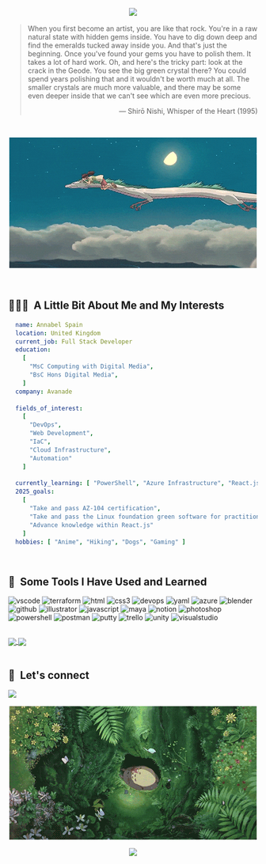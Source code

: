 <div "Hero">
  <p align="center">
    <img src="https://capsule-render.vercel.app/api?type=waving&color=auto&height=200&animation=fadeIn&section=header&fontSize=60&text=Hey,%20I'm%20Annabel&fontColor=424949" />
  </p>
</div>

<div "content">

  <div "quote">
    
  > When you first become an artist, you are like that rock. You're in a raw natural state with hidden gems inside. You have to dig down deep and find the emeralds tucked away inside you. And that's just the beginning. Once you've found your gems you have to polish them. It takes a lot of hard work. Oh, and here's the tricky part: look at the crack in the Geode. You see the big green crystal there? You could spend years polishing that and it wouldn't be worth much at all. The smaller crystals are much more valuable, and there may be some even deeper inside that we can't see which are even more precious.
    <p align="right">— Shirō Nishi, Whisper of the Heart (1995)</p>

  </div>
  
  <br>

  <div "gif_1" align="center">
    
  ![Haku](https://github.com/annabelspain/annabelspain/blob/main/haku.gif)
    
  </div>

  <br>

  <div "yaml">
    <h2> 👨🏻‍💻 &nbsp;A Little Bit About Me and My Interests</h2>
    
  ```yaml  
    name: Annabel Spain
    location: United Kingdom
    current_job: Full Stack Developer
    education:
      [
        "MsC Computing with Digital Media",
        "BsC Hons Digital Media",
      ]
    company: Avanade
    
    fields_of_interest: 
      [
        "DevOps",
        "Web Development",
        "IaC",
        "Cloud Infrastructure",
        "Automation"
      ]
      
    currently_learning: [ "PowerShell", "Azure Infrastructure", "React.js", "PowerShell" ]
    2025_goals:
      [
        "Take and pass AZ-104 certification",
        "Take and pass the Linux foundation green software for practitioners certification",
        "Advance knowledge within React.js"
      ]
    hobbies: [ "Anime", "Hiking", "Dogs", "Gaming" ]
  ```
    
  </div>

  <br>

  <div "Tool icons">
    <h2> 🚀 &nbsp;Some Tools I Have Used and Learned</h2>
    <p align="left">
      <img src="https://cdn.jsdelivr.net/gh/devicons/devicon/icons/vscode/vscode-original.svg" alt="vscode" width="45" height="45"/>
      <img src="https://cdn.jsdelivr.net/gh/devicons/devicon@latest/icons/terraform/terraform-original.svg" alt="terraform" width="45" height="45" />        
      <img src="https://cdn.jsdelivr.net/gh/devicons/devicon@latest/icons/html5/html5-original.svg" alt="html" width="45" height="45" />
      <img src="https://cdn.jsdelivr.net/gh/devicons/devicon@latest/icons/css3/css3-original.svg" alt="css3" width="45" height="45"/>
      <img src="https://cdn.jsdelivr.net/gh/devicons/devicon@latest/icons/azuredevops/azuredevops-original.svg" alt="devops" width="45" height="45"/>
      <img src="https://cdn.jsdelivr.net/gh/devicons/devicon@latest/icons/yaml/yaml-original.svg" alt="yaml" width="45" height="45"/>    
      <img src="https://cdn.jsdelivr.net/gh/devicons/devicon@latest/icons/azure/azure-original.svg" alt="azure" width="45" height="45"/>
      <img src="https://cdn.jsdelivr.net/gh/devicons/devicon@latest/icons/blender/blender-original.svg" alt="blender" width="45" height="45"/>    
      <img src="https://cdn.jsdelivr.net/gh/devicons/devicon@latest/icons/github/github-original.svg" alt="github" width="45" height="45"/>     
      <img src="https://cdn.jsdelivr.net/gh/devicons/devicon@latest/icons/illustrator/illustrator-plain.svg" alt="illustrator" width="45" height="45"/>    
      <img src="https://cdn.jsdelivr.net/gh/devicons/devicon@latest/icons/javascript/javascript-original.svg" alt="javascript" width="45" height="45"/> 
      <img src="https://cdn.jsdelivr.net/gh/devicons/devicon@latest/icons/maya/maya-original.svg" alt="maya" width="45" height="45"/>
      <img src="https://cdn.jsdelivr.net/gh/devicons/devicon@latest/icons/notion/notion-original.svg" alt="notion" width="45" height="45"/>                             
      <img src="https://cdn.jsdelivr.net/gh/devicons/devicon@latest/icons/photoshop/photoshop-original.svg" alt="photoshop" width="45" height="45"/>    
      <img src="https://cdn.jsdelivr.net/gh/devicons/devicon@latest/icons/powershell/powershell-original.svg" alt="powershell" width="45" height="45"/>
      <img src="https://cdn.jsdelivr.net/gh/devicons/devicon@latest/icons/postman/postman-original.svg" alt="postman" width="45" height="45"/>          
      <img src="https://cdn.jsdelivr.net/gh/devicons/devicon@latest/icons/putty/putty-original.svg" alt="putty" width="45" height="45"/>
      <img src="https://cdn.jsdelivr.net/gh/devicons/devicon@latest/icons/trello/trello-original.svg" alt="trello" width="45" height="45"/>
      <img src="https://cdn.jsdelivr.net/gh/devicons/devicon@latest/icons/unity/unity-original.svg" alt="unity" width="45" height="45"/>   
      <img src="https://cdn.jsdelivr.net/gh/devicons/devicon@latest/icons/visualstudio/visualstudio-original.svg" alt="visualstudio" width="45" height="45"/>                                                        
    </p>
  </div>

  <br>

  <div "Personal stats">
    <a href="https://github.com/anuraghazra/github-readme-stats">
      <img height=200 align="center" src="https://github-readme-stats.vercel.app/api?username=annabelspain&theme=ambient_gradient&show_icons=true&rank_icon=github" />
    </a>
    <a href="https://github.com/annabelspain/convoychat">
      <img height=200 align="center" src="https://github-readme-stats.vercel.app/api/top-langs?username=annabelspain&layout=compact&langs_count=8&card_width=320&theme=ambient_gradient" />
    </a>
  </div>

  <br>

  <div "Connect">
    <h2> 💬 &nbsp;Let's connect</h2>
      <a href="https://www.linkedin.com/in/annabelspain123/">
        <img height="50" src="https://cdn1.iconfinder.com/data/icons/brands-jolly/210/linkedin-social-network-brand-logo-512.png"/>
      </a>
  </div>

<div "gif_2" align="center">
  
  ![Totoro](https://github.com/annabelspain/annabelspain/blob/main/totoro.gif)
  
</div>

</div>

<div "footer">
  <p align="center">
    <img src="https://capsule-render.vercel.app/api?type=waving&color=gradient&height=100&section=footer"/>
  </p>
</div>
